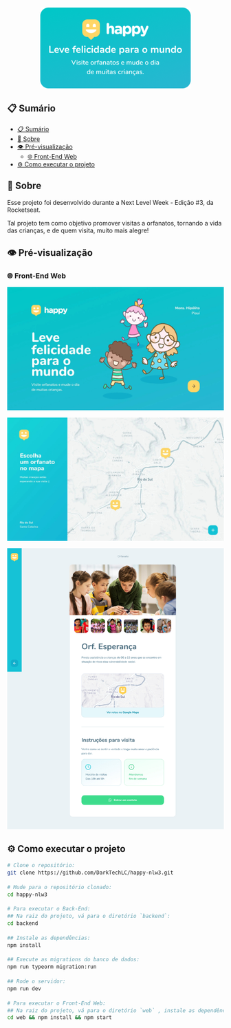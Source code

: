 <p align="center">
  <img src="card.png">
</p>

## 📋 Sumário

- [📋 Sumário](#-sumário)
- [📖 Sobre](#-sobre)
- [👁 Pré-visualização](#-pré-visualização)
  - [🌐 Front-End Web](#-front-end-web)
- [⚙ Como executar o projeto](#-como-executar-o-projeto)

## 📖 Sobre

Esse projeto foi desenvolvido durante a Next Level Week - Edição #3, da Rocketseat.

Tal projeto tem como objetivo promover visitas a orfanatos, tornando a vida das crianças, e de quem visita, muito mais alegre!

## 👁 Pré-visualização

### 🌐 Front-End Web

![Página de início](./.github/assets/home-preview.jpg)

![Página de localizações](./.github/assets/map-preview.jpg)

![Página de perfil](./.github/assets/profile-preview.jpg)

## ⚙ Como executar o projeto

```sh
# Clone o repositório:
git clone https://github.com/DarkTechLC/happy-nlw3.git

# Mude para o repositório clonado:
cd happy-nlw3

# Para executar o Back-End:
## Na raiz do projeto, vá para o diretório `backend`:
cd backend

## Instale as dependências:
npm install

## Execute as migrations do banco de dados:
npm run typeorm migration:run

## Rode o servidor:
npm run dev

# Para executar o Front-End Web:
## Na raiz do projeto, vá para o diretório `web` , instale as dependências e inicíe-o:
cd web && npm install && npm start
```
